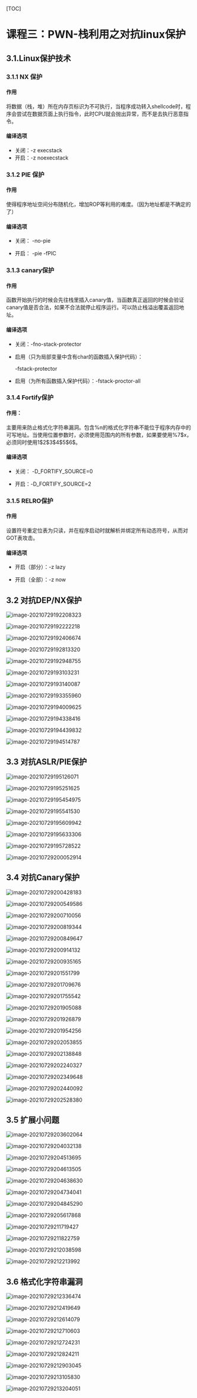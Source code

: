 [TOC]
# 课程三：PWN-栈利用之对抗linux保护

## 3.1.Linux保护技术

### 3.1.1 NX 保护

#### 作用

​	将数据（栈，堆）所在内存页标识为不可执行，当程序成功转入shellcode时，程序会尝试在数据页面上执行指令，此时CPU就会抛出异常，而不是去执行恶意指令。

#### 编译选项

-   关闭：-z execstack
-   开启：-z noexecstack

### 3.1.2 PIE 保护

#### 作用

使得程序地址空间分布随机化，增加ROP等利用的难度。（因为地址都是不确定的了）

#### 编译选项

-    关闭： -no-pie

-    开启： -pie -fPIC

### 3.1.3  canary保护

#### 作用

​	函数开始执行的时候会先往栈里插入canary值，当函数真正返回的时候会验证canary值是否合法，如果不合法就停止程序运行。可以防止栈溢出覆盖返回地址。

#### 编译选项

-   关闭：-fno-stack-protector

-   启用（只为局部变量中含有char的函数插入保护代码）：

    -fstack-protector
-   启用（为所有函数插入保护代码）：-fstack-proctor-all



### 3.1.4 Fortify保护

#### 作用：

主要用来防止格式化字符串漏洞。包含%n的格式化字符串不能位于程序内存中的可写地址。当使用位置参数时，必须使用范围内的所有参数，如果要使用%7\$x，必须同时使用1\$2\$3\$4\$5\$6\$。

#### 编译选项

-   关闭： -D_FORTIFY_SOURCE=0

-   开启：-D_FORTIFY_SOURCE=2

### 3.1.5 RELRO保护

#### 作用

设置符号重定位表为只读，并在程序启动时就解析并绑定所有动态符号，从而对GOT表攻击。

#### 编译选项

-   开启（部分）：-z lazy

-   开启（全部）：-z now

## 3.2 对抗DEP/NX保护

![image-20210729192208323](Day3/image-20210729192208323.png)

![image-20210729192222218](Day3/image-20210729192222218.png)

![image-20210729192406674](Day3/image-20210729192406674.png)

![image-20210729192813320](Day3/image-20210729192813320.png)

![image-20210729192948755](Day3/image-20210729192948755.png)

![image-20210729193103231](Day3/image-20210729193103231.png)

![image-20210729193140087](Day3/image-20210729193140087.png)

![image-20210729193355960](Day3/image-20210729193355960.png)

![image-20210729194009625](Day3/image-20210729194009625.png)

![image-20210729194338416](Day3/image-20210729194338416.png)

![image-20210729194439832](Day3/image-20210729194439832.png)

![image-20210729194514787](Day3/image-20210729194514787.png)

## 3.3 对抗ASLR/PIE保护

![image-20210729195126071](Day3/image-20210729195126071.png)

![image-20210729195251625](Day3/image-20210729195251625.png)

![image-20210729195454975](Day3/image-20210729195454975.png)

![image-20210729195541530](Day3/image-20210729195541530.png)

![image-20210729195609942](Day3/image-20210729195609942.png)

![image-20210729195633306](Day3/image-20210729195633306.png)

![image-20210729195728522](Day3/image-20210729195728522.png)

![image-20210729200052914](Day3/image-20210729200052914.png)

## 3.4 对抗Canary保护

![image-20210729200428183](Day3/image-20210729200428183.png)

![image-20210729200549586](Day3/image-20210729200549586.png)

![image-20210729200710056](Day3/image-20210729200710056.png)

![image-20210729200819344](Day3/image-20210729200819344.png)

![image-20210729200849647](Day3/image-20210729200849647.png)

![image-20210729200914132](Day3/image-20210729200914132.png)

![image-20210729200935165](Day3/image-20210729200935165.png)

![image-20210729201551799](Day3/image-20210729201551799.png)

 ![image-20210729201709676](Day3/image-20210729201709676.png)

![image-20210729201755542](Day3/image-20210729201755542.png)

![image-20210729201905088](Day3/image-20210729201905088.png)

![image-20210729201926879](Day3/image-20210729201926879.png)

![image-20210729201954256](Day3/image-20210729201954256.png)

![image-20210729202053855](Day3/image-20210729202053855.png)

![image-20210729202138848](Day3/image-20210729202138848.png)

![image-20210729202240327](Day3/image-20210729202240327.png)

![image-20210729202349648](Day3/image-20210729202349648.png)

![image-20210729202440092](Day3/image-20210729202440092.png)

![image-20210729202528380](Day3/image-20210729202528380.png)

## 3.5 扩展小问题

![image-20210729203602064](Day3/image-20210729203602064.png)

![image-20210729204032138](Day3/image-20210729204032138.png)

![image-20210729204513695](Day3/image-20210729204513695.png)

![image-20210729204613505](Day3/image-20210729204613505.png)

![image-20210729204638630](Day3/image-20210729204638630.png)

![image-20210729204734041](Day3/image-20210729204734041.png)

![image-20210729204845290](Day3/image-20210729204845290.png)

![image-20210729205617868](Day3/image-20210729205617868.png)

![image-20210729211719427](Day3/image-20210729211719427.png)

![image-20210729211822759](Day3/image-20210729211822759.png)

![image-20210729212038598](Day3/image-20210729212038598.png)

![image-20210729212213992](Day3/image-20210729212213992.png)

## 3.6 格式化字符串漏洞

![image-20210729212336474](Day3/image-20210729212336474.png)

![image-20210729212419649](Day3/image-20210729212419649.png)

![image-20210729212614079](Day3/image-20210729212614079.png)

![image-20210729212710603](Day3/image-20210729212710603.png)

![image-20210729212724231](Day3/image-20210729212724231.png)

![image-20210729212824211](Day3/image-20210729212824211.png)

![image-20210729212903045](Day3/image-20210729212903045.png)

![image-20210729213105830](Day3/image-20210729213105830.png)

![image-20210729213204051](Day3/image-20210729213204051.png)





